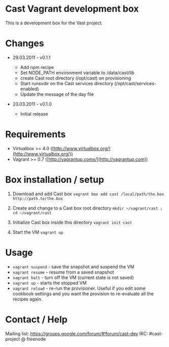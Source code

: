 Cast Vagrant development box
===========================

This is a development box for the Vast project.

Changes
=======

* 29.03.2011 - v0.1.1
  - Add npm recipe
  - Set NODE_PATH environment variable to /data/cast/lib
  - create Cast root directory (/opt/cast) on provisioning
  - Start runsvdir on the Cast services directory (/opt/cast/services-enabled)
  - Update the message of the day file

* 23.03.2011 - v0.1.0
  - Initial release

Requirements
============

- Virtualbox >= 4.0 ([http://www.virtualbox.org/](http://www.virtualbox.org/))
- Vagrant >= 0.7 ([http://vagrantup.comx/](http://vagrantup.com))

Box installation / setup
=======================

1. Download and add Cast box
    `vagrant box add cast /local/path/the.box http://path.to/the.box`

2. Create and change to a Cast box root directory
    `mkdir ~/vagrant/cast ; cd ~/vagrant/cast`

3. Initialize Cast box inside this directory
    `vagrant init cast`

4. Start the VM
   `vagrant up`

Usage
=====

* `vagrant suspend` - save the snapshot and suspend the VM
* `vagrant resume` - resume from a saved snapshot
* `vagrant halt` - turn off the VM (current state is not saved)
* `vagrant up` - starts the stopped VM
* `vagrant reload` - re-run the provisioner. Useful if you edit some cookbook
  settings and you want the provision to re-evaluate all the recipes again.

Contact / Help
==============

Mailing list: https://groups.google.com/forum/#!forum/cast-dev
IRC: #cast-project @ freenode

